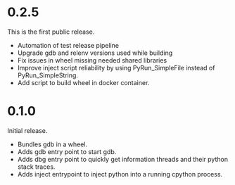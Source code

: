 0.2.5
=====

This is the first public release.

* Automation of test release pipeline
* Upgrade gdb and relenv versions used while building
* Fix issues in wheel missing needed shared libraries
* Improve inject script reliability by using PyRun_SimpleFile instead of
  PyRun_SimpleString.
* Add script to build wheel in docker container.

0.1.0
=====

Initial release.

* Bundles gdb in a wheel. 
* Adds gdb entry point to start gdb.
* Adds dbg entry point to quickly get information threads and their python stack
  traces.
* Adds inject entrypoint to inject python into a running cpython process.
